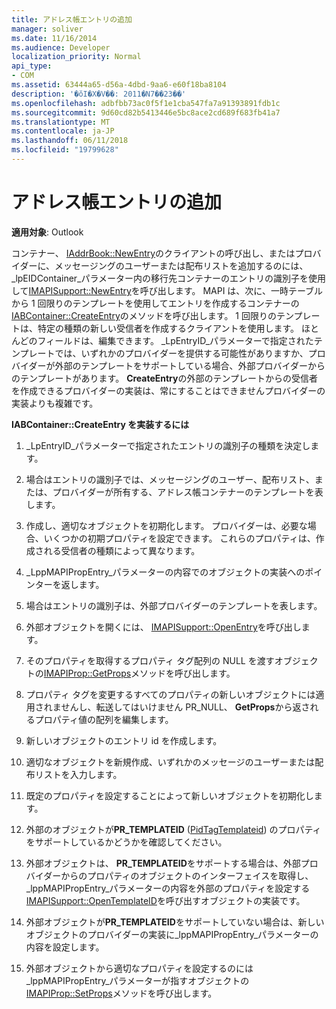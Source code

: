 ```yaml
---
title: アドレス帳エントリの追加
manager: soliver
ms.date: 11/16/2014
ms.audience: Developer
localization_priority: Normal
api_type:
- COM
ms.assetid: 63444a65-d56a-4dbd-9aa6-e60f18ba8104
description: '�ŏI�X�V��: 2011�N7��23��'
ms.openlocfilehash: adbfbb73ac0f5f1e1cba547fa7a91393891fdb1c
ms.sourcegitcommit: 9d60cd82b5413446e5bc8ace2cd689f683fb41a7
ms.translationtype: MT
ms.contentlocale: ja-JP
ms.lasthandoff: 06/11/2018
ms.locfileid: "19799628"
---
```

# <a name="adding-address-book-entries"></a>アドレス帳エントリの追加

  
  
**適用対象**: Outlook 
  
コンテナー、 [IAddrBook::NewEntry](iaddrbook-newentry.md)のクライアントの呼び出し、またはプロバイダーに、メッセージングのユーザーまたは配布リストを追加するのには、 _lpEIDContainer_パラメーター内の移行先コンテナーのエントリの識別子を使用して[IMAPISupport::NewEntry](imapisupport-newentry.md)を呼び出します。 MAPI は、次に、一時テーブルから 1 回限りのテンプレートを使用してエントリを作成するコンテナーの[IABContainer::CreateEntry](iabcontainer-createentry.md)のメソッドを呼び出します。 1 回限りのテンプレートは、特定の種類の新しい受信者を作成するクライアントを使用します。 ほとんどのフィールドは、編集できます。 _LpEntryID_パラメーターで指定されたテンプレートでは、いずれかのプロバイダーを提供する可能性がありますか、プロバイダーが外部のテンプレートをサポートしている場合、外部プロバイダーからのテンプレートがあります。 **CreateEntry**の外部のテンプレートからの受信者を作成できるプロバイダーの実装は、常にすることはできませんプロバイダーの実装よりも複雑です。 
  
 **IABContainer::CreateEntry を実装するには**
  
1. _LpEntryID_パラメーターで指定されたエントリの識別子の種類を決定します。 
    
2. 場合はエントリの識別子では、メッセージングのユーザー、配布リスト、または、プロバイダーが所有する、アドレス帳コンテナーのテンプレートを表します。
    
1. 作成し、適切なオブジェクトを初期化します。 プロバイダーは、必要な場合、いくつかの初期プロパティを設定できます。 これらのプロパティは、作成される受信者の種類によって異なります。 
    
2. _LppMAPIPropEntry_パラメーターの内容でのオブジェクトの実装へのポインターを返します。 
    
3. 場合はエントリの識別子は、外部プロバイダーのテンプレートを表します。
    
1. 外部オブジェクトを開くには、 [IMAPISupport::OpenEntry](imapisupport-openentry.md)を呼び出します。 
    
2. そのプロパティを取得するプロパティ タグ配列の NULL を渡すオブジェクトの[IMAPIProp::GetProps](imapiprop-getprops.md)メソッドを呼び出します。 
    
3. プロパティ タグを変更するすべてのプロパティの新しいオブジェクトには適用されませんし、転送してはいけません PR_NULL、 **GetProps**から返されるプロパティ値の配列を編集します。 
    
4. 新しいオブジェクトのエントリ id を作成します。 
    
5. 適切なオブジェクトを新規作成、いずれかのメッセージのユーザーまたは配布リストを入力します。
    
6. 既定のプロパティを設定することによって新しいオブジェクトを初期化します。
    
7. 外部のオブジェクトが**PR_TEMPLATEID** ([PidTagTemplateid](pidtagtemplateid-canonical-property.md)) のプロパティをサポートしているかどうかを確認してください。 
    
8. 外部オブジェクトは、 **PR_TEMPLATEID**をサポートする場合は、外部プロバイダーからのプロパティのオブジェクトのインターフェイスを取得し、 _lppMAPIPropEntry_パラメーターの内容を外部のプロパティを設定する[IMAPISupport::OpenTemplateID](imapisupport-opentemplateid.md)を呼び出すオブジェクトの実装です。 
    
9. 外部オブジェクトが**PR_TEMPLATEID**をサポートしていない場合は、新しいオブジェクトのプロバイダーの実装に_lppMAPIPropEntry_パラメーターの内容を設定します。 
    
10. 外部オブジェクトから適切なプロパティを設定するのには_lppMAPIPropEntry_パラメーターが指すオブジェクトの[IMAPIProp::SetProps](imapiprop-setprops.md)メソッドを呼び出します。 
    

